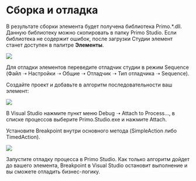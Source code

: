 # Сборка и отладка

В результате сборки элемента будет получена библиотека Primo.\*.dll. Данную библиотеку можно скопировать в папку Primo Studio. Если библиотека не содержит ошибок, после загрузки Студии элемент станет доступен в палитре **Элементы**.

![](<../../.gitbook/assets/0 (145).png>)

Для отладки элементов переведите отладчик студии в режим Sequence (Файл ➝ Настройки ➝ Общие ➝ Отладчик ➝ Тип отладчика ➝ Sequence).

Создайте проект и добавьте в алгоритм последовательности ваш элемент:

![](<../../.gitbook/assets/1 (119).png>)

В Visual Studio нажмите пункт меню Debug ➝ Attach to Process…, в списке процессов выберите Primo.Studio.exe и нажмите Attach.

Установите Breakpoint внутри основного метода (SimpleAction либо TimedAction).

![](<../../.gitbook/assets/2 (5).png>)

Запустите отладку процесса в Primo Studio. Как только алгоритм дойдет до вашего элемента, Breakpoint в Visual Studio остановит выполнение и вы сможете отладить бизнес-логику.
